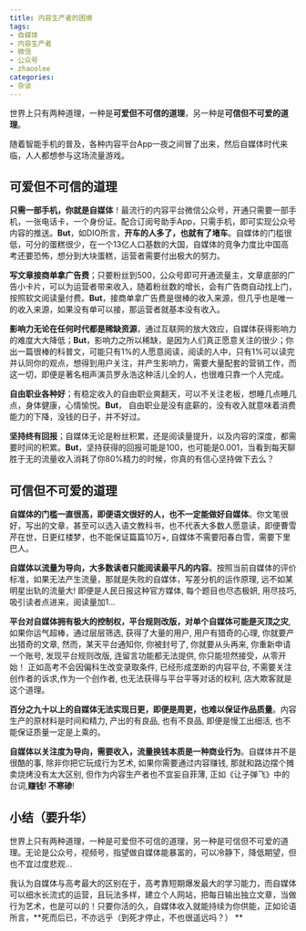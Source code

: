 ```yaml
---
title: 内容生产者的困境
tags: 
- 自媒体
- 内容生产者
- 微信
- 公众号
- zhaoolee
categories:
- 杂谈
---
```



世界上只有两种道理，一种是**可爱但不可信的道理**，另一种是**可信但不可爱的道理**。

随着智能手机的普及，各种内容平台App一夜之间冒了出来，然后自媒体时代来临，人人都想参与这场流量游戏。

## 可爱但不可信的道理

**只需一部手机，你就是自媒体**！最流行的内容平台微信公众号，开通只需要一部手机，一张电话卡，一个身份证。配合订阅号助手App，只需手机，即可实现公众号内容的推送。**But**，如DIO所言，**开车的人多了，也就有了堵车**。自媒体的门槛很低，可分的蛋糕很少，在一个13亿人口基数的大国，自媒体的竞争力度比中国高考还要恐怖，想分到大块蛋糕，运营者需要付出极大的努力。

**写文章接商单拿广告费**；只要粉丝到500，公众号即可开通流量主，文章底部的广告小卡片，可以为运营者带来收入，随着粉丝数的增长，会有广告商自动找上门，按照软文阅读量付费。**But**，接商单拿广告费是很棒的收入来源，但几乎也是唯一的收入来源，如果没有单可以接，那运营者就基本没有收入。

**影响力无论在任何时代都是稀缺资源**，通过互联网的放大效应，自媒体获得影响力的难度大大降低；**But**，影响力之所以稀缺，是因为人们真正愿意关注的很少；你出一篇很棒的科普文，可能只有1%的人愿意阅读，阅读的人中，只有1%可以读完并认同你的观点，想得到用户关注，并产生影响力，需要大量配套的营销工作，而这一切，即便是著名相声演员罗永浩这种活儿全的人，也很难只靠一个人完成。

**自由职业各种好**；有稳定收入的自由职业爽翻天，可以不关注老板，想睡几点睡几点，身体健康，心情愉悦。**But**， 自由职业是没有底薪的，没有收入就意味着消费能力的下降，没钱的日子，并不好过。

**坚持终有回报**；自媒体无论是粉丝积累，还是阅读量提升，以及内容的深度，都需要时间的积累。**But**，坚持获得的回报可能是100，也可能是0.001，当看到每天聊胜于无的流量收入消耗了你80%精力的时候，你真的有信心坚持做下去么？


## 可信但不可爱的道理

**自媒体的门槛一直很高，即便语文很好的人，也不一定能做好自媒体**。你文笔很好，写出的文章，甚至可以选入语文教科书，也不代表大多数人愿意读，即便曹雪芹在世，日更红楼梦，也不能保证篇篇10万+, 自媒体不需要阳春白雪，需要下里巴人。

**自媒体以流量为导向，大多数读者只能阅读最平凡的内容**。按照当前自媒体的评价标准，如果无法产生流量，那就是失败的自媒体，写差分机的运作原理, 远不如某明星出轨的流量大!  即便是人民日报这种官方媒体,  每个题目也尽态极妍, 用尽技巧,吸引读者点进来，阅读量加1…

**平台对自媒体拥有极大的控制权，平台规则改版，对单个自媒体可能是灭顶之灾**, 如果你运气超棒，通过层层筛选, 获得了大量的用户,  用户有猎奇的心理, 你就要产出猎奇的文章, 然而，某天平台通知你, 你被封号了, 你就要从头再来,  你重新申请一个账号, 发现平台规则改版, 连留言功能都无法提供,  你只能坦然接受，从零开始！ 正如高考不会因偏科生改变录取条件, 已经形成垄断的内容平台, 不需要关注创作者的诉求,作为一个创作者, 也无法获得与平台平等对话的权利, 店大欺客就是这个道理。

**百分之九十以上的自媒体无法实现日更，即便是周更，也难以保证作品质量**。内容生产的原材料是时间和精力, 产出的有良品, 也有不良品, 即便是慢工出细活, 也不能保证质量一定是上乘的。

**自媒体以关注度为导向，需要收入，流量换钱本质是一种商业行为**。自媒体并不是很酷的事, 除非你把它玩成行为艺术, 如果你需要通过内容赚钱, 那就和路边摆个摊卖烧烤没有太大区别, 但作为内容生产者也不宜妄自菲薄, 正如《让子弹飞》中的台词,**赚钱! 不寒碜**!


## 小结（要升华）


世界上只有两种道理，一种是可爱但不可信的道理，另一种是可信但不可爱的道理。无论是公众号，视频号，指望做自媒体能暴富的，可以冷静下，降低期望，但也不宜过度悲观…

我认为自媒体与高考最大的区别在于，高考靠短期爆发最大的学习能力，而自媒体可以细水长流式的运营，且玩法多样，建立个人网站，把每日输出独立文章，当做行为艺术，也是可以的！只要你活的久，自媒体收入就能持续为你供能，正如论语所言，**死而后已，不亦远乎（到死才停止，不也很遥远吗？） **